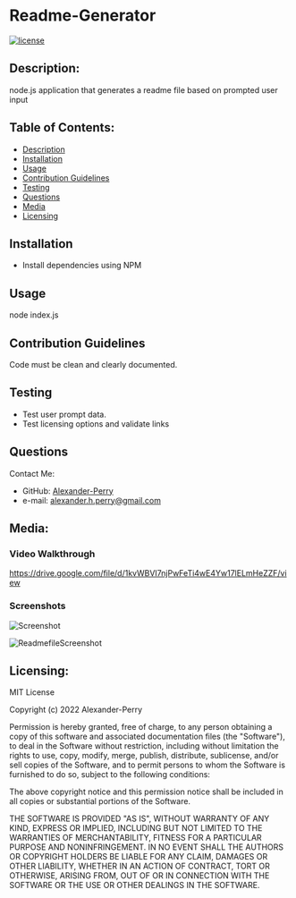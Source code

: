 
# Readme-Generator
[![license](https://img.shields.io/static/v1?label=License&message=MIT&color=blue)](https://opensource.org/licenses/MIT)
## Description: 
node.js application that generates a readme file based on prompted user input

## Table of Contents: 
* [Description](#description)
* [Installation](#installation)
* [Usage](#usage)
* [Contribution Guidelines](#contribution-guidelines)
* [Testing](#testing)
* [Questions](#questions)
* [Media](#media)
* [Licensing](#licensing)
  
## Installation
* Install dependencies using NPM

## Usage
node index.js

## Contribution Guidelines
Code must be clean and clearly documented.

## Testing
* Test user prompt data. 
* Test licensing options and validate links

## Questions
Contact Me: 
* GitHub: [Alexander-Perry](http://github.com/Alexander-Perry)
* e-mail: [alexander.h.perry@gmail.com](mailto:alexander.h.perry@gmail.com)

## Media: 
### Video Walkthrough
https://drive.google.com/file/d/1kvWBVI7njPwFeTi4wE4Yw17lELmHeZZF/view

### Screenshots
![Screenshot](https://user-images.githubusercontent.com/102524579/179400031-505a3f5d-4da5-4949-ba79-01d8ef239e9c.png)

![ReadmefileScreenshot](https://user-images.githubusercontent.com/102524579/179400040-a6d2d46b-7dbf-438b-8d43-65efd81efe84.png)




## Licensing:

MIT License

Copyright (c) 2022 Alexander-Perry
      
Permission is hereby granted, free of charge, to any person obtaining a copy
of this software and associated documentation files (the "Software"), to deal
in the Software without restriction, including without limitation the rights
to use, copy, modify, merge, publish, distribute, sublicense, and/or sell
copies of the Software, and to permit persons to whom the Software is
furnished to do so, subject to the following conditions:
      
The above copyright notice and this permission notice shall be included in all
copies or substantial portions of the Software.
      
THE SOFTWARE IS PROVIDED "AS IS", WITHOUT WARRANTY OF ANY KIND, EXPRESS OR
IMPLIED, INCLUDING BUT NOT LIMITED TO THE WARRANTIES OF MERCHANTABILITY,
FITNESS FOR A PARTICULAR PURPOSE AND NONINFRINGEMENT. IN NO EVENT SHALL THE
AUTHORS OR COPYRIGHT HOLDERS BE LIABLE FOR ANY CLAIM, DAMAGES OR OTHER
LIABILITY, WHETHER IN AN ACTION OF CONTRACT, TORT OR OTHERWISE, ARISING FROM,
OUT OF OR IN CONNECTION WITH THE SOFTWARE OR THE USE OR OTHER DEALINGS IN THE
SOFTWARE. 
